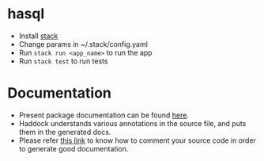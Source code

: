# hasql

- Install [stack](https://docs.haskellstack.org/en/stable/README/)
- Change params in ~/.stack/config.yaml
- Run `stack run <app_name>` to run the app
- Run `stack test` to run tests

# Documentation

- Present package documentation can be found [here](http://104.211.220.36/docs/index.html).
- Haddock understands various annotations in the source file, and puts them in the generated docs.
- Please refer [this link](https://www.haskell.org/haddock/doc/html/markup.html) to know how to comment your source code in order to generate good documentation.
